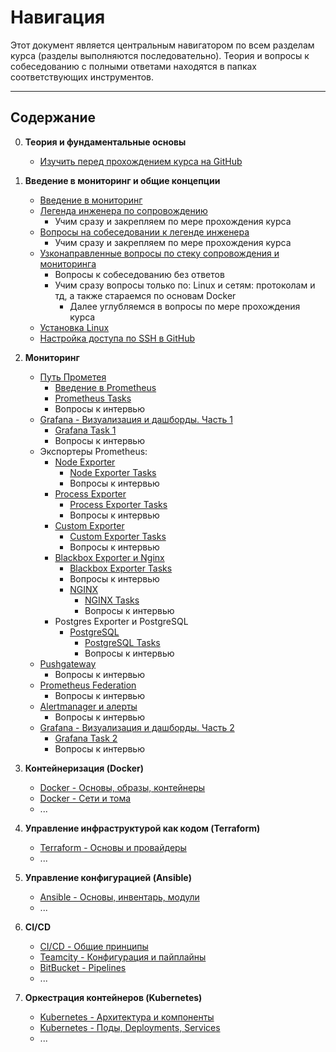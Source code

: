 # Навигация

Этот документ является центральным навигатором по всем разделам курса (разделы выполняются последовательно). Теория и вопросы к собеседованию с полными ответами находятся в папках соответствующих инструментов.

---

## Содержание

0. **Теория и фундаментальные основы**
    * [Изучить перед прохождением курса на GitHub](https://teletype.in/@lamjob/wjNvt64l77l)

1.  **Введение в мониторинг и общие концепции**
    * [Введение в мониторинг](https://github.com/lamjob1993/linux-monitoring/tree/main/navigation/introduction_monitoring)
    * [Легенда инженера по сопровождению](https://github.com/lamjob1993/linux-monitoring/blob/main/navigation/%D0%9B%D0%B5%D0%B3%D0%B5%D0%BD%D0%B4%D0%B0%20%D0%B8%D0%BD%D0%B6%D0%B5%D0%BD%D0%B5%D1%80%D0%B0.md)
       * Учим сразу и закрепляем по мере прохождения курса
    * [Вопросы на собеседовании к легенде инженера](https://github.com/lamjob1993/linux-monitoring/blob/main/navigation/%D0%92%D0%BE%D0%BF%D1%80%D0%BE%D1%81%D1%8B%20%D0%BA%20%D0%BB%D0%B5%D0%B3%D0%B5%D0%BD%D0%B4%D0%B5.md)
       * Учим сразу и закрепляем по мере прохождения курса
    * [Узконаправленные вопросы по стеку сопровождения и мониторинга](https://teletype.in/@lamjob/sPRL_XpiLkV)
       * Вопросы к собеседованию без ответов
       * Учим сразу вопросы только по: Linux и сетям: протоколам и тд, а также стараемся по основам Docker
          * Далее углубляемся в вопросы по мере прохождения курса
    * [Установка Linux](https://github.com/lamjob1993/linux-monitoring/tree/main/tasks/linux_install)
    * [Настройка доступа по SSH в GitHub](https://github.com/lamjob1993/linux-monitoring/blob/main/.files/%D0%93%D0%B5%D0%BD%D0%B5%D1%80%D0%B0%D1%86%D0%B8%D1%8F%20SSH%20%D0%B4%D0%BB%D1%8F%20GitHub.md)

2.  **Мониторинг**
    * [Путь Прометея](https://github.com/lamjob1993/linux-monitoring/tree/main/tasks/prometheus/README.md)
       * [Введение в Prometheus](https://github.com/lamjob1993/linux-monitoring/tree/main/tasks/prometheus/beginning)
       * [Prometheus Tasks](https://github.com/lamjob1993/linux-monitoring/tree/main/tasks/prometheus)
       * Вопросы к интервью
    * [Grafana - Визуализация и дашборды. Часть 1](https://github.com/lamjob1993/linux-monitoring/blob/main/tasks/grafana/README.md)
       * [Grafana Task 1](https://github.com/lamjob1993/linux-monitoring/tree/main/tasks/grafana)
       * Вопросы к интервью
    * Экспортеры Prometheus:
       * [Node Exporter](https://github.com/lamjob1993/linux-monitoring/blob/main/tasks/node-exporter/README.md)
          * [Node Exporter Tasks](https://github.com/lamjob1993/linux-monitoring/tree/main/tasks/node-exporter)
          * Вопросы к интервью
       * [Process Exporter](https://github.com/lamjob1993/linux-monitoring/tree/main/tasks/process-exporter/README.md)
          * [Process Exporter Tasks](https://github.com/lamjob1993/linux-monitoring/blob/main/tasks/process-exporter)
          * Вопросы к интервью
       * [Custom Exporter](https://github.com/lamjob1993/linux-monitoring/blob/main/tasks/custom_exporter_bash/README.md)
          * [Custom Exporter Tasks](https://github.com/lamjob1993/linux-monitoring/tree/main/tasks/custom_exporter_bash)
          * Вопросы к интервью
       * [Blackbox Exporter и Nginx](https://github.com/lamjob1993/linux-monitoring/blob/main/tasks/blackbox-exporter/README.md)
          * [Blackbox Exporter Tasks](https://github.com/lamjob1993/linux-monitoring/tree/main/tasks/blackbox-exporter)
          * Вопросы к интервью
          * [NGINX](https://github.com/lamjob1993/linux-monitoring/blob/main/tasks/nginx/README.md)
             * [NGINX Tasks](https://github.com/lamjob1993/linux-monitoring/tree/main/tasks/nginx)
             * Вопросы к интервью
       * Postgres Exporter и PostgreSQL
          * [PostgreSQL](https://github.com/lamjob1993/linux-monitoring/blob/main/tasks/postgresql/README.md)
             * [PostgreSQL Tasks](https://github.com/lamjob1993/linux-monitoring/tree/main/tasks/postgresql)
             * Вопросы к интервью    
    * [Pushgateway](https://github.com/lamjob1993/linux-monitoring/tree/main/tasks/pushgateway)
       * Вопросы к интервью
    * [Prometheus Federation](https://github.com/lamjob1993/linux-monitoring/tree/main/tasks/prometheus_federate)
       * Вопросы к интервью
    * [Alertmanager и алерты](https://github.com/lamjob1993/linux-monitoring/tree/main/tasks/alertmanager)
       * Вопросы к интервью
    * [Grafana - Визуализация и дашборды. Часть 2](https://github.com/lamjob1993/linux-monitoring/blob/main/tasks/grafana/README.md)
       * [Grafana Task 2](https://github.com/lamjob1993/linux-monitoring/tree/main/tasks/grafana)
       * Вопросы к интервью

3.  **Контейнеризация (Docker)**
    * [Docker - Основы, образы, контейнеры](../Docker/interview-questions/docker_basics.md)
    * [Docker - Сети и тома](../Docker/interview-questions/docker_networking_volumes.md)
    * ...

4.  **Управление инфраструктурой как кодом (Terraform)**
    * [Terraform - Основы и провайдеры](../Terraform/interview-questions/terraform_basics.md)
    * ...

5.  **Управление конфигурацией (Ansible)**
    * [Ansible - Основы, инвентарь, модули](../Ansible/interview-questions/ansible_basics.md)
    * ...

6.  **CI/CD**
    * [CI/CD - Общие принципы](../CI-CD/general_principles.md)
    * [Teamcity - Конфигурация и пайплайны](../CI-CD/Teamcity/interview_questions.md)
    * [BitBucket - Pipelines](../CI-CD/Bitbucket/interview_questions.md)
    * ...
7.  **Оркестрация контейнеров (Kubernetes)**
    * [Kubernetes - Архитектура и компоненты](../Kubernetes/interview-questions/kubernetes_architecture.md)
    * [Kubernetes - Поды, Deployments, Services](../Kubernetes/interview-questions/kubernetes_objects1.md)
    * ...
